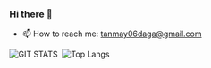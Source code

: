 ### Hi there 👋
- 📫 How to reach me: tanmay06daga@gmail.com

<!--
**TanmayDaga/TanmayDaga** is a ✨ _special_ ✨ repository because its `README.md` (this file) appears on your GitHub profile.

Here are some ideas to get you started:


- 🔭 I’m currently working on ...
- 🌱 I’m currently learning ...
- 👯 I’m looking to collaborate on ...
- 🤔 I’m looking for help with ...
- 💬 Ask me about ...
- 😄 Pronouns: ...

- ⚡ Fun fact: ...
-->


![GIT STATS](https://github-readme-stats.vercel.app/api?username=TanmayDaga&&show_icons=true&layout=compact&line_height=24&theme=swift&border_radius=15&hide_title=true&hide_rank=true)&nbsp;&nbsp;![Top Langs](https://github-readme-stats.vercel.app/api/top-langs/?username=TanmayDaga&langs_count=10&layout=compact&theme=swift&border_radius=15&hide_title=true&border_color=#000000)






